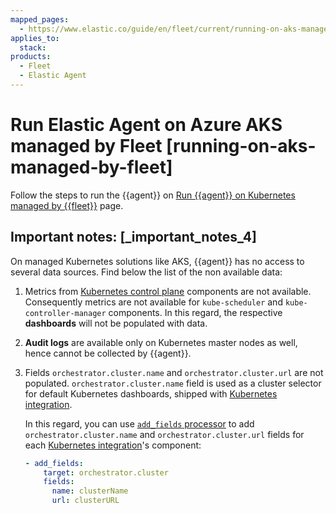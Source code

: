 ```yaml
---
mapped_pages:
  - https://www.elastic.co/guide/en/fleet/current/running-on-aks-managed-by-fleet.html
applies_to:
  stack:
products:
  - Fleet
  - Elastic Agent
---
```


# Run Elastic Agent on Azure AKS managed by Fleet [running-on-aks-managed-by-fleet]

Follow the steps to run the {{agent}} on [Run {{agent}} on Kubernetes managed by {{fleet}}](/reference/fleet/running-on-kubernetes-managed-by-fleet.md) page.


## Important notes: [_important_notes_4]

On managed Kubernetes solutions like AKS, {{agent}} has no access to several data sources. Find below the list of the non available data:

1. Metrics from [Kubernetes control plane](https://kubernetes.io/docs/concepts/overview/components/#control-plane-components) components are not available. Consequently metrics are not available for `kube-scheduler` and `kube-controller-manager` components. In this regard, the respective **dashboards** will not be populated with data.
2. **Audit logs** are available only on Kubernetes master nodes as well, hence cannot be collected by {{agent}}.
3. Fields `orchestrator.cluster.name` and `orchestrator.cluster.url` are not populated. `orchestrator.cluster.name` field is used as a cluster selector for default Kubernetes dashboards, shipped with [Kubernetes integration](integration-docs://reference/kubernetes/index.md).

    In this regard, you can use [`add_fields` processor](beats://reference/filebeat/add-fields.md) to add `orchestrator.cluster.name` and `orchestrator.cluster.url` fields for each [Kubernetes integration](integration-docs://reference/kubernetes/index.md)'s component:

    ```yaml
    - add_fields:
        target: orchestrator.cluster
        fields:
          name: clusterName
          url: clusterURL
    ```
